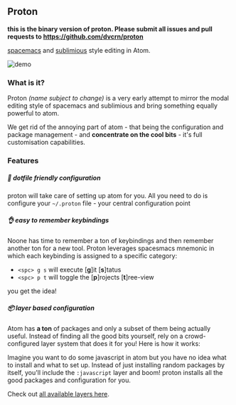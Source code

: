 ## Proton

__this is the binary version of proton. Please submit all issues and pull requests to https://github.com/dvcrn/proton__

[spacemacs][1] and [sublimious][2] style editing in Atom.

![demo][3]

### What is it?

Proton *(name subject to change)* is a very early attempt to mirror the modal editing style of spacemacs and sublimious and bring something equally powerful to atom.

We get rid of the annoying part of atom - that being the configuration and package management - and __concentrate on the cool bits__ - it's full customisation capabilities.

### Features
##### :handbag: dotfile friendly configuration
proton will take care of setting up atom for you. All you need to do is configure your `~/.proton` file - your central configuration point

##### :ok_hand: easy to remember keybindings

Noone has time to remember a ton of keybindings and then remember another ton for a new tool. Proton leverages spacesmacs mnemonic in which each keybinding is assigned to a specific category:

- `<spc> g s` will execute [__g__]it [__s__]tatus
- `<spc> p t` will toggle the [__p__]rojects [__t__]ree-view

you get the idea!

##### :package: layer based configuration
Atom has __a ton__ of packages and only a subset of them being actually useful. Instead of finding all the good bits yourself, rely on a crowd-configured layer system that does it for you! Here is how it works:

Imagine you want to do some javascript in atom but you have no idea what to install and what to set up. Instead of just installing random packages by itself, you'll include the `:javascript` layer and boom! proton installs all the good packages and configuration for you.

Check out [all available layers here][4].


[1]: https://github.com/syl20bnr/spacemacs/
[2]: https://github.com/dvcrn/sublimious
[3]: https://files.gitter.im/syl20bnr/spacemacs/YHKG/bar.gif
[4]: https://github.com/dvcrn/proton/tree/master/src/proton/layers
